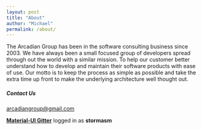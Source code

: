 ```yaml
---
layout: post
title: "About"
author: "Michael"
permalink: /about/
---
```


The Arcadian Group has been in the software consulting business
since 2003.  We have always been a small focused group of developers
spread through out the world with a similar mission.  To help our
customer better understand how to develop and maintain their
software products with ease of use.  Our motto is to keep the process as
simple as possible and take the extra time up front to make
the underlying architecture well thought out.

##### Contact Us

arcadiangroup@gmail.com

**[Material-UI Gitter](https://gitter.im/mui-org/material-ui)**
logged in as **stormasm**
